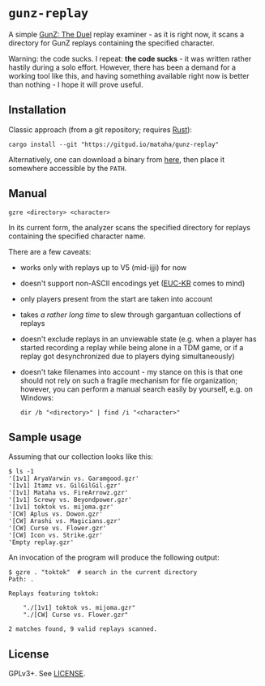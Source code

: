 # ``gunz-replay``

A simple [GunZ: The Duel][1] replay examiner - as it is right now,
it scans a directory for GunZ replays containing the specified character.

Warning: the code sucks. I repeat: **the code sucks** - it was written
rather hastily during a solo effort. However, there has been a demand
for a working tool like this, and having something available right now
is better than nothing - I hope it will prove useful.

## Installation

Classic approach (from a git repository; requires [Rust][2]):

```shell
cargo install --git "https://gitgud.io/mataha/gunz-replay"
```

Alternatively, one can download a binary from [here][3],
then place it somewhere accessible by the `PATH`.

## Manual

```
gzre <directory> <character>
```

In its current form, the analyzer scans the specified directory for
replays containing the specified character name.

There are a few caveats:

 - works only with replays up to V5 (mid-ijji) for now
 - doesn't support non-ASCII encodings yet ([EUC-KR][4] comes to mind)
 - only players present from the start are taken into account
 - takes *a rather long time* to slew through gargantuan collections
   of replays
 - doesn't exclude replays in an unviewable state (e.g. when a player
   has started recording a replay while being alone in a TDM game, or
   if a replay got desynchronized due to players dying simultaneously)
 - doesn't take filenames into account - my stance on this is that one
   should not rely on such a fragile mechanism for file organization;
   however, you can perform a manual search easily by yourself,
   e.g. on Windows:
   
   ```batch
   dir /b "<directory>" | find /i "<character>"
   ```

## Sample usage

Assuming that our collection looks like this:

```shell
$ ls -1
'[1v1] AryaVarwin vs. Garamgood.gzr'
'[1v1] Itamz vs. GilGilGil.gzr'
'[1v1] Mataha vs. FireArrowz.gzr'
'[1v1] Screwy vs. Beyondpower.gzr'
'[1v1] toktok vs. mijoma.gzr'
'[CW] Aplus vs. Dowon.gzr'
'[CW] Arashi vs. Magicians.gzr'
'[CW] Curse vs. Flower.gzr'
'[CW] Icon vs. Strike.gzr'
'Empty replay.gzr'
```

An invocation of the program will produce the following output:

```shell
$ gzre . "toktok"  # search in the current directory
Path: .

Replays featuring toktok:

    "./[1v1] toktok vs. mijoma.gzr"
    "./[CW] Curse vs. Flower.gzr"

2 matches found, 9 valid replays scanned.
```

## License

GPLv3+. See [LICENSE](../LICENSE).

[1]: https://en.wikipedia.org/wiki/GunZ:_The_Duel
[2]: https://www.rust-lang.org/
[3]: https://github.com/mataha/gunz-replay/releases
[4]: https://en.wikipedia.org/wiki/Extended_Unix_Code#EUC-KR
